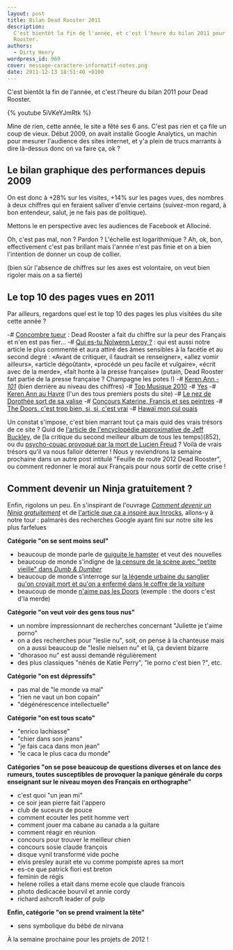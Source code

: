 ```yaml
---
layout: post
title: Bilan Dead Rooster 2011
description:
  C'est bientôt la fin de l'année, et c'est l'heure du bilan 2011 pour Dead
  Rooster.
authors:
  - Dirty Henry
wordpress_id: 969
cover: message-caractere-informatif-notes.png
date: 2011-12-13 18:51:40 +0100
---
```


C'est bientôt la fin de l'année, et c'est l'heure du bilan 2011 pour Dead
Rooster.

{% youtube 5iVKeYJmRtk %}

Mine de rien, cette année, le site a fêté ses 6 ans. C'est pas rien et ça file
un coup de vieux. Début 2009, on avait installé Google Analytics, un machin pour
mesurer l'audience des sites internet, et y'a plein de trucs marrants à dire
là-dessus donc on va faire ça, ok ?

## Le bilan graphique des performances depuis 2009

<img498>

On est donc à +28% sur les visites, +14% sur les pages vues, des nombres à deux
chiffres qui en feraient saliver d'envie certains (suivez-mon regard, à bon
entendeur, salut, je ne fais pas de politique).

Mettons le en perspective avec les audiences de Facebook et Allociné.

<img499>

Oh, c'est pas mal, non ? Pardon ? L'échelle est logarithmique ? Ah, ok, bon,
effectivement c'est pas brillant mais l'année n'est pas finie et on a bien
l'intention de donner un coup de collier.

(bien sûr l'absence de chiffres sur les axes est volontaire, on veut bien
rigoler mais on a sa fierté)

## Le top 10 des pages vues en 2011

Par ailleurs, regardons quel est le top 10 des pages les plus visitées du site
cette année ?

-# [Concombre tueur](850) : Dead Rooster a fait du chiffre sur la peur des
Français et n'en est pas fier… -# [Qui es-tu Nolwenn Leroy ?](789) : qui est
aussi notre article le plus commenté et aura attiré des âmes sensibles à la
facétie et au second degré : «Avant de critiquer, il faudrait se renseigner»,
«allez vomir ailleurs», «article dégoûtant», «procédé un peu facile et
vulgaire», «écrit avec de la merde», «fait honte à la presse française» (putain,
Dead Rooster fait partie de la presse française ? Champagne les potes !) -#
[Keren Ann - _101_](814) (bien derrière au niveau des chiffres) -#
[Top Musique 2010](747) -# [Yes](884) -# [Keren Ann au Havre](235) (l'un des
tous premiers posts du site) -# [Le nez de Dorothée sort de sa valise](553) -#
[Concours Katerine, Francis et ses peintres](569) -#
[The Doors, c'est trop bien, si, si, c'est vrai](774) -#
[Hawaï mon cul ouais](497)

Un constat s'impose, c'est bien marrant tout ça mais quid des vrais trésors de
ce site ? Quid de [l'article de l'encyclopédie approximative de Jeff
Buckley](831), de [la critique du second meilleur album de tous les temps)(852),
ou du [psycho-couac provoqué par la mort de Lucien Freud](876) ? Voilà de vrais
trésors qu'il va nous falloir déterrer ! Nous y reviendrons la semaine prochaine
dans un autre post intitulé "Feuille de route 2012 Dead Rooster", ou comment
redonner le moral aux Français pour nous sortir de cette crise !

## Comment devenir un Ninja gratuitement ?

Enfin, rigolons un peu. En s'inspirant de l'ouvrage
[_Comment devenir un Ninja gratuitement_](http://www.amazon.fr/Comment-Devenir-Gratuitement-Josselin-Bordat/dp/2954063904/)
et de
[l'article que ça a inspiré aux Inrocks](http://www.lesinrocks.com/medias/numerique-article/t/72016/date/2011-10-24/article/coment-devenir-un-ninja-gratuitement/),
allons-y à notre tour : palmarès des recherches Google ayant fini sur notre site
les plus farfelues

**Catégorie "on se sent moins seul"**

- beaucoup de monde parle de [guiguite le hamster](444) et veut des nouvelles
- beaucoup de monde s'indigne de
  [la censure de la scène avec "petite vieille" dans _Dumb & Dumber_](576)
- beaucoup de monde s'interroge sur
  [la légende urbaine du sanglier qu'on croyait mort et qu'on a enfermé dans le coffre de la voiture](538)
- beaucoup de monde [n'aime pas les Doors](774) (exemple : the doors c'est d'la
  merde)

**Catégorie "on veut voir des gens tous nus"**

- un nombre impressionnant de recherches concernant "Juliette je t'aime porno"
- on a des recherches pour "leslie nu", soit, on pense à la chanteuse mais on a
  aussi beaucoup de "leslie nielsen nu" et là, ça devient bizarre
- "dhorasoo nu" est aussi demandé régulièrement
- des plus classiques "nénés de Katie Perry", "le porno c'est bien ?", etc.

**Catégorie "on est dépressifs"**

- pas mal de "le monde va mal"
- "rien ne vaut un bon copain"
- "dégénérescence intellectuelle"

**Catégorie "on est tous scato"**

- "enrico lachiasse"
- "chier dans son jeans"
- "je fais caca dans mon jean"
- "le caca le plus caca du monde"

**Catégories "on se pose beaucoup de questions diverses et on lance des rumeurs,
toutes susceptibles de provoquer la panique générale du corps enseignant sur le
niveau moyen des Français en orthographe"**

- c'est quoi "un jean mi"
- ce soir jean pierre fait l'appero
- club de suceurs de pouce
- comment ecouter les petit homme vert
- comment jouer ma cabane au canada a la guitare
- comment réagir en réunion
- concours pour trouver le meilleur chien
- concours sosie claude françois
- disque vynil transformé vide poche
- elvis presley aurait ete vu comme pompiste apres sa mort
- es-ce que patrick fiori est breton
- feminin de régis
- helene rolles a etait dans meme ecole que claude francois
- photo dedicacée bourvil et annie cordy
- richard ashcroft leader of pulp

**Enfin, catégorie "on se prend vraiment la tête"**

- sens symbolique du bébé de nirvana

À la semaine prochaine pour les projets de 2012 !
